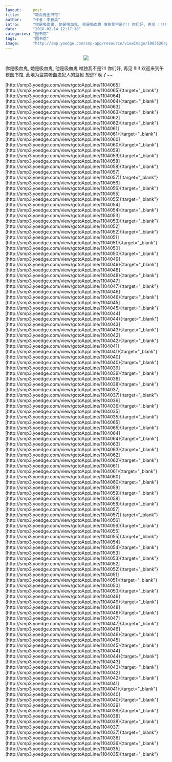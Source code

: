 ```yaml
---
layout:     post
title:      "吸血鬼图书馆"
author:     "作者：李善英"
intro:      "你是吸血鬼, 她是吸血鬼, 他是吸血鬼 唯独我不是?!! 你们好, 再见 !!!!! 欢迎来到午夜图书馆, 此地为监禁吸血鬼犯人的监狱 想逃? 晚了~~"
date:       "2018-02-14 12:17:18"
categories: "图书馆"
tags:       "图书馆"
image:      "http://smp.yoedge.com/smp-app/resource/viewImage/1003526appline.png"
---
```

<div style="text-align: center">
<p><img src="http://smp.yoedge.com/smp-app/resource/viewImage/1003526appline.png"/></p>
</div>
<p class="post-meta">
<span>你是吸血鬼, 她是吸血鬼, 他是吸血鬼 唯独我不是?!! 你们好, 再见 !!!!! 欢迎来到午夜图书馆, 此地为监禁吸血鬼犯人的监狱 想逃? 晚了~~</span>
</p>
[http://smp3.yoedge.com/view/gotoAppLine/1104065](http://smp3.yoedge.com/view/gotoAppLine/1104065){:target="_blank"}
[http://smp3.yoedge.com/view/gotoAppLine/1104064](http://smp3.yoedge.com/view/gotoAppLine/1104064){:target="_blank"}
[http://smp3.yoedge.com/view/gotoAppLine/1104063](http://smp3.yoedge.com/view/gotoAppLine/1104063){:target="_blank"}
[http://smp3.yoedge.com/view/gotoAppLine/1104062](http://smp3.yoedge.com/view/gotoAppLine/1104062){:target="_blank"}
[http://smp3.yoedge.com/view/gotoAppLine/1104061](http://smp3.yoedge.com/view/gotoAppLine/1104061){:target="_blank"}
[http://smp3.yoedge.com/view/gotoAppLine/1104060](http://smp3.yoedge.com/view/gotoAppLine/1104060){:target="_blank"}
[http://smp3.yoedge.com/view/gotoAppLine/1104059](http://smp3.yoedge.com/view/gotoAppLine/1104059){:target="_blank"}
[http://smp3.yoedge.com/view/gotoAppLine/1104058](http://smp3.yoedge.com/view/gotoAppLine/1104058){:target="_blank"}
[http://smp3.yoedge.com/view/gotoAppLine/1104057](http://smp3.yoedge.com/view/gotoAppLine/1104057){:target="_blank"}
[http://smp3.yoedge.com/view/gotoAppLine/1104056](http://smp3.yoedge.com/view/gotoAppLine/1104056){:target="_blank"}
[http://smp3.yoedge.com/view/gotoAppLine/1104055](http://smp3.yoedge.com/view/gotoAppLine/1104055){:target="_blank"}
[http://smp3.yoedge.com/view/gotoAppLine/1104054](http://smp3.yoedge.com/view/gotoAppLine/1104054){:target="_blank"}
[http://smp3.yoedge.com/view/gotoAppLine/1104053](http://smp3.yoedge.com/view/gotoAppLine/1104053){:target="_blank"}
[http://smp3.yoedge.com/view/gotoAppLine/1104052](http://smp3.yoedge.com/view/gotoAppLine/1104052){:target="_blank"}
[http://smp3.yoedge.com/view/gotoAppLine/1104051](http://smp3.yoedge.com/view/gotoAppLine/1104051){:target="_blank"}
[http://smp3.yoedge.com/view/gotoAppLine/1104050](http://smp3.yoedge.com/view/gotoAppLine/1104050){:target="_blank"}
[http://smp3.yoedge.com/view/gotoAppLine/1104049](http://smp3.yoedge.com/view/gotoAppLine/1104049){:target="_blank"}
[http://smp3.yoedge.com/view/gotoAppLine/1104048](http://smp3.yoedge.com/view/gotoAppLine/1104048){:target="_blank"}
[http://smp3.yoedge.com/view/gotoAppLine/1104047](http://smp3.yoedge.com/view/gotoAppLine/1104047){:target="_blank"}
[http://smp3.yoedge.com/view/gotoAppLine/1104046](http://smp3.yoedge.com/view/gotoAppLine/1104046){:target="_blank"}
[http://smp3.yoedge.com/view/gotoAppLine/1104045](http://smp3.yoedge.com/view/gotoAppLine/1104045){:target="_blank"}
[http://smp3.yoedge.com/view/gotoAppLine/1104044](http://smp3.yoedge.com/view/gotoAppLine/1104044){:target="_blank"}
[http://smp3.yoedge.com/view/gotoAppLine/1104043](http://smp3.yoedge.com/view/gotoAppLine/1104043){:target="_blank"}
[http://smp3.yoedge.com/view/gotoAppLine/1104042](http://smp3.yoedge.com/view/gotoAppLine/1104042){:target="_blank"}
[http://smp3.yoedge.com/view/gotoAppLine/1104041](http://smp3.yoedge.com/view/gotoAppLine/1104041){:target="_blank"}
[http://smp3.yoedge.com/view/gotoAppLine/1104040](http://smp3.yoedge.com/view/gotoAppLine/1104040){:target="_blank"}
[http://smp3.yoedge.com/view/gotoAppLine/1104039](http://smp3.yoedge.com/view/gotoAppLine/1104039){:target="_blank"}
[http://smp3.yoedge.com/view/gotoAppLine/1104038](http://smp3.yoedge.com/view/gotoAppLine/1104038){:target="_blank"}
[http://smp3.yoedge.com/view/gotoAppLine/1104037](http://smp3.yoedge.com/view/gotoAppLine/1104037){:target="_blank"}
[http://smp3.yoedge.com/view/gotoAppLine/1104036](http://smp3.yoedge.com/view/gotoAppLine/1104036){:target="_blank"}
[http://smp3.yoedge.com/view/gotoAppLine/1104035](http://smp3.yoedge.com/view/gotoAppLine/1104035){:target="_blank"}
[http://smp3.yoedge.com/view/gotoAppLine/1104065](http://smp3.yoedge.com/view/gotoAppLine/1104065){:target="_blank"}
[http://smp3.yoedge.com/view/gotoAppLine/1104064](http://smp3.yoedge.com/view/gotoAppLine/1104064){:target="_blank"}
[http://smp3.yoedge.com/view/gotoAppLine/1104063](http://smp3.yoedge.com/view/gotoAppLine/1104063){:target="_blank"}
[http://smp3.yoedge.com/view/gotoAppLine/1104062](http://smp3.yoedge.com/view/gotoAppLine/1104062){:target="_blank"}
[http://smp3.yoedge.com/view/gotoAppLine/1104061](http://smp3.yoedge.com/view/gotoAppLine/1104061){:target="_blank"}
[http://smp3.yoedge.com/view/gotoAppLine/1104060](http://smp3.yoedge.com/view/gotoAppLine/1104060){:target="_blank"}
[http://smp3.yoedge.com/view/gotoAppLine/1104059](http://smp3.yoedge.com/view/gotoAppLine/1104059){:target="_blank"}
[http://smp3.yoedge.com/view/gotoAppLine/1104058](http://smp3.yoedge.com/view/gotoAppLine/1104058){:target="_blank"}
[http://smp3.yoedge.com/view/gotoAppLine/1104057](http://smp3.yoedge.com/view/gotoAppLine/1104057){:target="_blank"}
[http://smp3.yoedge.com/view/gotoAppLine/1104056](http://smp3.yoedge.com/view/gotoAppLine/1104056){:target="_blank"}
[http://smp3.yoedge.com/view/gotoAppLine/1104055](http://smp3.yoedge.com/view/gotoAppLine/1104055){:target="_blank"}
[http://smp3.yoedge.com/view/gotoAppLine/1104054](http://smp3.yoedge.com/view/gotoAppLine/1104054){:target="_blank"}
[http://smp3.yoedge.com/view/gotoAppLine/1104053](http://smp3.yoedge.com/view/gotoAppLine/1104053){:target="_blank"}
[http://smp3.yoedge.com/view/gotoAppLine/1104052](http://smp3.yoedge.com/view/gotoAppLine/1104052){:target="_blank"}
[http://smp3.yoedge.com/view/gotoAppLine/1104051](http://smp3.yoedge.com/view/gotoAppLine/1104051){:target="_blank"}
[http://smp3.yoedge.com/view/gotoAppLine/1104050](http://smp3.yoedge.com/view/gotoAppLine/1104050){:target="_blank"}
[http://smp3.yoedge.com/view/gotoAppLine/1104049](http://smp3.yoedge.com/view/gotoAppLine/1104049){:target="_blank"}
[http://smp3.yoedge.com/view/gotoAppLine/1104048](http://smp3.yoedge.com/view/gotoAppLine/1104048){:target="_blank"}
[http://smp3.yoedge.com/view/gotoAppLine/1104047](http://smp3.yoedge.com/view/gotoAppLine/1104047){:target="_blank"}
[http://smp3.yoedge.com/view/gotoAppLine/1104046](http://smp3.yoedge.com/view/gotoAppLine/1104046){:target="_blank"}
[http://smp3.yoedge.com/view/gotoAppLine/1104045](http://smp3.yoedge.com/view/gotoAppLine/1104045){:target="_blank"}
[http://smp3.yoedge.com/view/gotoAppLine/1104044](http://smp3.yoedge.com/view/gotoAppLine/1104044){:target="_blank"}
[http://smp3.yoedge.com/view/gotoAppLine/1104043](http://smp3.yoedge.com/view/gotoAppLine/1104043){:target="_blank"}
[http://smp3.yoedge.com/view/gotoAppLine/1104042](http://smp3.yoedge.com/view/gotoAppLine/1104042){:target="_blank"}
[http://smp3.yoedge.com/view/gotoAppLine/1104041](http://smp3.yoedge.com/view/gotoAppLine/1104041){:target="_blank"}
[http://smp3.yoedge.com/view/gotoAppLine/1104040](http://smp3.yoedge.com/view/gotoAppLine/1104040){:target="_blank"}
[http://smp3.yoedge.com/view/gotoAppLine/1104039](http://smp3.yoedge.com/view/gotoAppLine/1104039){:target="_blank"}
[http://smp3.yoedge.com/view/gotoAppLine/1104038](http://smp3.yoedge.com/view/gotoAppLine/1104038){:target="_blank"}
[http://smp3.yoedge.com/view/gotoAppLine/1104037](http://smp3.yoedge.com/view/gotoAppLine/1104037){:target="_blank"}
[http://smp3.yoedge.com/view/gotoAppLine/1104036](http://smp3.yoedge.com/view/gotoAppLine/1104036){:target="_blank"}
[http://smp3.yoedge.com/view/gotoAppLine/1104035](http://smp3.yoedge.com/view/gotoAppLine/1104035){:target="_blank"}


